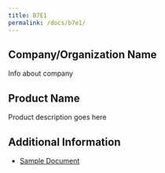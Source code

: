 ```yaml
---
title: B7E1
permalink: /docs/b7e1/
---
```


## Company/Organization Name
Info about company

## Product Name
Product description goes here

## Additional Information
 - [Sample Document](../wednesday/breakout7/documents/b1p1d1.pdf)